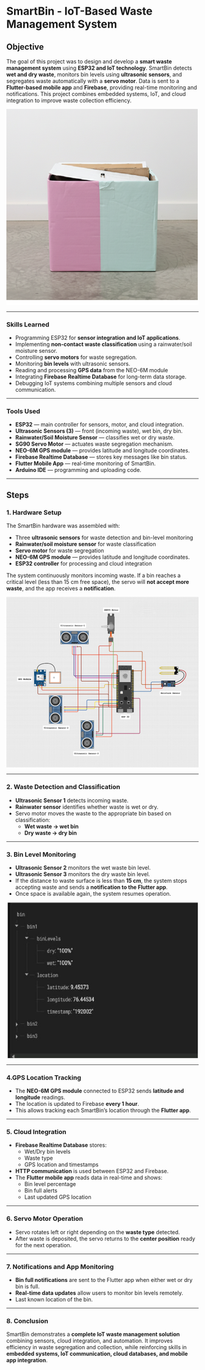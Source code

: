 # SmartBin - IoT-Based Waste Management System

## Objective
The goal of this project was to design and develop a **smart waste management system** using **ESP32 and IoT technology**. SmartBin detects **wet and dry waste**, monitors bin levels using **ultrasonic sensors**, and segregates waste automatically with a **servo motor**. Data is sent to a **Flutter-based mobile app** and **Firebase**, providing real-time monitoring and notifications. This project combines embedded systems, IoT, and cloud integration to improve waste collection efficiency.

![Design](https://github.com/aswinR-0210/SmartBIn/blob/main/smartBin.png)

---

### Skills Learned

- Programming ESP32 for **sensor integration and IoT applications**.  
- Implementing **non-contact waste classification** using a rainwater/soil moisture sensor.  
- Controlling **servo motors** for waste segregation.  
- Monitoring **bin levels** with ultrasonic sensors.
- Reading and processing **GPS data** from the NEO-6M module 
- Integrating **Firebase Realtime Database** for long-term data storage.  
- Debugging IoT systems combining multiple sensors and cloud communication.  

---

### Tools Used

- **ESP32** — main controller for sensors, motor, and cloud integration.  
- **Ultrasonic Sensors (3)** — front (incoming waste), wet bin, dry bin.  
- **Rainwater/Soil Moisture Sensor** — classifies wet or dry waste.  
- **SG90 Servo Motor** — actuates waste segregation mechanism.
- **NEO-6M GPS module** — provides latitude and longitude coordinates.  
- **Firebase Realtime Database** — stores key messages like bin status.  
- **Flutter Mobile App** — real-time monitoring of SmartBin.  
- **Arduino IDE** — programming and uploading code.  

---

## Steps

### 1. Hardware Setup
The SmartBin hardware was assembled with:  
- Three **ultrasonic sensors** for waste detection and bin-level monitoring  
- **Rainwater/soil moisture sensor** for waste classification  
- **Servo motor** for waste segregation
- **NEO-6M GPS module** — provides latitude and longitude coordinates. 
- **ESP32 controller** for processing and cloud integration  

The system continuously monitors incoming waste. If a bin reaches a critical level (less than 15 cm free space), the servo will **not accept more waste**, and the app receives a **notification**.

![Hardware Setup](https://github.com/aswinR-0210/SmartBIn/blob/main/circuit.jpeg)

---

### 2. Waste Detection and Classification
- **Ultrasonic Sensor 1** detects incoming waste.  
- **Rainwater sensor** identifies whether waste is wet or dry.  
- Servo motor moves the waste to the appropriate bin based on classification:  
  - **Wet waste → wet bin**  
  - **Dry waste → dry bin**  


---

### 3. Bin Level Monitoring
- **Ultrasonic Sensor 2** monitors the wet waste bin level.  
- **Ultrasonic Sensor 3** monitors the dry waste bin level.  
- If the distance to waste surface is less than **15 cm**, the system stops accepting waste and sends a **notification to the Flutter app**.  
- Once space is available again, the system resumes operation.

![Bin Level Monitoring](https://github.com/aswinR-0210/SmartBIn/blob/main/binlevel.jpg)

---
### 4.GPS Location Tracking
- The **NEO-6M GPS module** connected to ESP32 sends **latitude and longitude** readings.  
- The location is updated to Firebase **every 1 hour**.  
- This allows tracking each SmartBin’s location through the **Flutter app**.  

---

### 5. Cloud Integration
- **Firebase Realtime Database** stores:
  - Wet/Dry bin levels  
  - Waste type  
  - GPS location and timestamps  
- **HTTP communication** is used between ESP32 and Firebase.  
- The **Flutter mobile app** reads data in real-time and shows:
  - Bin level percentage  
  - Bin full alerts  
  - Last updated GPS location 


---

### 6. Servo Motor Operation
- Servo rotates left or right depending on the **waste type** detected.  
- After waste is deposited, the servo returns to the **center position** ready for the next operation.  

---

### 7. Notifications and App Monitoring
- **Bin full notifications** are sent to the Flutter app when either wet or dry bin is full.  
- **Real-time data updates** allow users to monitor bin levels remotely.
- Last known location of the bin. 

---

### 8. Conclusion
SmartBin demonstrates a **complete IoT waste management solution** combining sensors, cloud integration, and automation. It improves efficiency in waste segregation and collection, while reinforcing skills in **embedded systems, IoT communication, cloud databases, and mobile app integration**.
